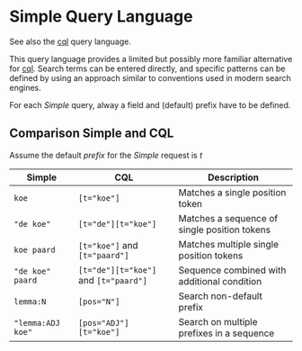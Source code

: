# Simple Query Language

See also the [cql](search_cql.html) query language. 

This query language provides a limited but possibly more familiar alternative for [cql](search_cql.html). Search terms can be entered directly, and specific patterns can be defined by using an approach similar to conventions used in modern search engines.

For each *Simple* query, alway a field and (default) prefix have to be defined.

## Comparison Simple and CQL

Assume the default *prefix* for the *Simple* request is *t*

| Simple | CQL   | Description |
|--------|-------|-------------|
| `koe` | `[t="koe"]`| Matches a single position token |
| `"de koe"` | `[t="de"][t="koe"]`| Matches a sequence of single position tokens |
| `koe paard` | `[t="koe"]` and `[t="paard"]` | Matches multiple single position tokens |
| `"de koe" paard` | `[t="de"][t="koe"]` and `[t="paard"]` | Sequence combined with additional condition |
| `lemma:N` | `[pos="N"]`| Search non-default prefix |
| `"lemma:ADJ koe"` | `[pos="ADJ"] [t="koe"]`| Search on multiple prefixes in a sequence |

